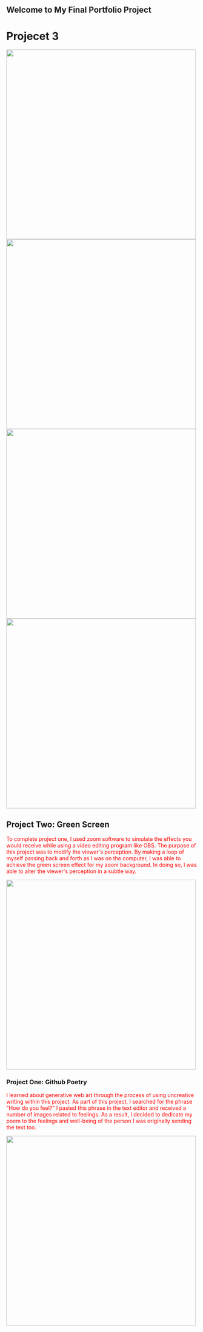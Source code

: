 ## Welcome to My Final Portfolio Project 
<p style="color:red;" 
You can acess my most recent project here (https://twinery.org/2/#!/stories/b2a5756d-c6f9-4639-a36c-0ce981a00b31)
My non-linear game is a way to show off my abilities with the Twine software as well as to structure a story in which there were many options for each step that could lead you in a variety of ways. In turn, this leads you further away from the storyline and from completing the game. 
</p> 

<html>
<head>
<style>
body {
  background-image: url("https://freellustrustrations.s3.us-east-2.amazonaws.com/free-images/thumbimg_25361957thumbejpg.jpg");
}
</style>
</head>
<body>

<h1> Projecet 3 </h1>
  
  <img src="https://drive.google.com/uc?export=download&id=1vzg68Gp-VVTl0LpZRY0s4jKN5YtsMwPX" width="500px">
   <img src="https://drive.google.com/uc?export=download&id=1Q1wEClg3xAgEzfsZIwA3YLXleJItUz8H" width="500px">
  <img src=" https://drive.google.com/uc?export=download&id=1MOzNnswFqjGIY28mlYbbaW3FAp7TpFh1" width="500px">
  <img src="https://drive.google.com/uc?export=download&id=1MOzNnswFqjGIY28mlYbbaW3FAp7TpFh1" width="500px"> 
  
  <h2> Project Two: Green Screen</h2>
  <p style="color:red;">
     To complete project one, I used zoom software to simulate the effects you would receive while using a video editing program like OBS. The purpose of this project was to modify the viewer's perception. By making a loop of myself passing back and forth as I was on the computer, I was able to achieve the green screen effect for my zoom background. In doing so, I was able to alter the viewer's perception in a subtle way. 
 
  </p>
<img src="https://drive.google.com/uc?export=download&id=1PqqyPAhbHg8P3Ixw2fdftQgNUZvhsLwq" width="500px"> 
 
</body>
</html>

<h3> Project One: Github Poetry </h3>
<p style="color:red;"> 
  I learned about generative web art through the process of using uncreative writing within this project. As part of this project, I searched for the phrase "How do you feel?" I pasted this phrase in the text editor and received a number of images related to feelings. As a result, I decided to dedicate my poem to the feelings and well-being of the person I was originally sending the text too.  

</p>

<img src=" https://drive.google.com/uc?export=download&id=1O7CXdj5ySzVezauyHdGmQmQNuUkIu4wA" width="500px"> 

